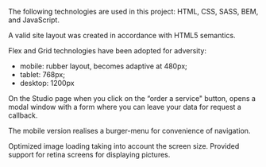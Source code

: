 The following technologies are used in this project: HTML, CSS, SASS, BEM, and JavaScript.

A valid site layout was created in accordance with HTML5 semantics.

Flex and Grid technologies have been adopted for adversity:

- mobile: rubber layout, becomes adaptive at 480px;
- tablet: 768px;
- desktop: 1200px

On the Studio page when you click on the “order a service" button, opens a modal window with a form where you can leave your data for request a callback.

The mobile version realises a burger-menu for convenience of navigation.

Optimized image loading taking into account the screen size.
Provided support for retina screens for displaying pictures.
